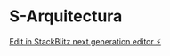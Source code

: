 # S-Arquitectura

[Edit in StackBlitz next generation editor ⚡️](https://stackblitz.com/~/github.com/BrandonCodePro/S-Arquitectura)